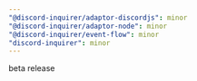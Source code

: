 ```yaml
---
"@discord-inquirer/adaptor-discordjs": minor
"@discord-inquirer/adaptor-node": minor
"@discord-inquirer/event-flow": minor
"discord-inquirer": minor
---
```


beta release
